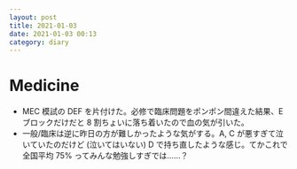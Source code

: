 ```yaml
---
layout: post
title: 2021-01-03
date: 2021-01-03 00:13
category: diary
---
```


# Medicine
- MEC 模試の DEF を片付けた。必修で臨床問題をポンポン間違えた結果、E ブロックだけだと 8 割ちょいに落ち着いたので血の気が引いた。
- 一般/臨床は逆に昨日の方が難しかったような気がする。A, C が悪すぎて泣いていたのだけど (泣いてはいない) D で持ち直したような感じ。てかこれで全国平均 75% ってみんな勉強しすぎでは……？
